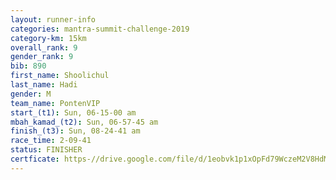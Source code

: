 ```yaml
---
layout: runner-info 
categories: mantra-summit-challenge-2019 
category-km: 15km 
overall_rank: 9
gender_rank: 9
bib: 890
first_name: Shoolichul
last_name: Hadi
gender: M
team_name: PontenVIP
start_(t1): Sun, 06-15-00 am
mbah_kamad_(t2): Sun, 06-57-45 am
finish_(t3): Sun, 08-24-41 am
race_time: 2-09-41
status: FINISHER
certficate: https-//drive.google.com/file/d/1eobvk1p1xOpFd79WczeM2V8HdMOJsUOH/view?usp=sharing
---
```

